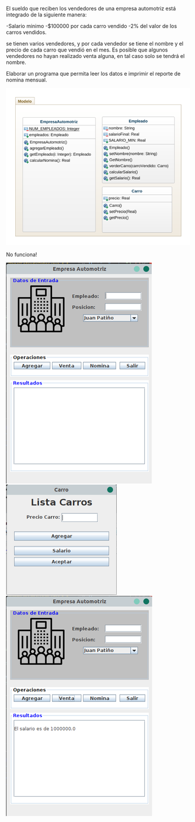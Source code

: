 El sueldo que reciben los vendedores de una empresa automotriz está integrado de la siguiente manera: 

-Salario minimo
-$100000 por cada carro vendido
-2% del valor de los carros vendidos.

se tienen varios vendedores, y por cada vendedor se tiene el nombre y el precio de cada carro que vendió en el mes. Es posible que algunos vendedores no hayan realizado venta alguna, en tal caso solo se tendrá el nombre.

Elaborar un programa que permita leer los datos e imprimir el reporte de nomina mensual.

![DiagramaClases](diagramaClases.png)

No funciona!

![Foto1](Prueba1.png)
![Foto2](Prueba2.png)
![Foto3](Prueba3.png)